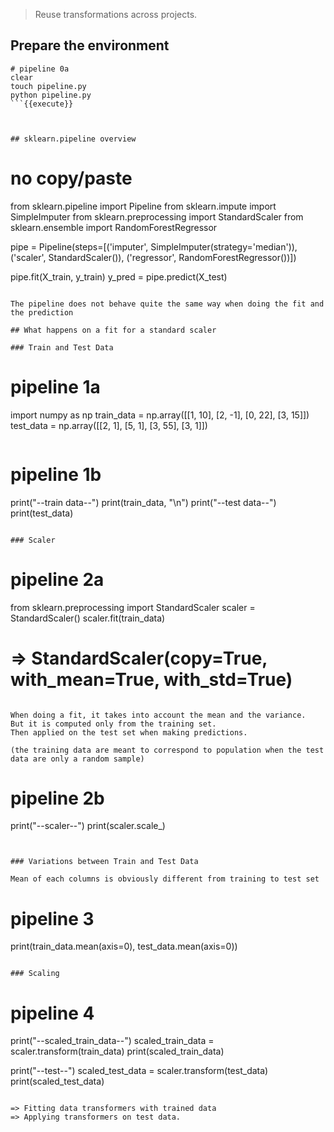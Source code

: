 
> Reuse transformations across projects.

## Prepare the environment

```
# pipeline 0a
clear
touch pipeline.py
python pipeline.py
```{{execute}}



## sklearn.pipeline overview

```
# no copy/paste
from sklearn.pipeline import Pipeline
from sklearn.impute import SimpleImputer
from sklearn.preprocessing import StandardScaler
from sklearn.ensemble import RandomForestRegressor

pipe = Pipeline(steps=[('imputer', SimpleImputer(strategy='median')),
                      ('scaler', StandardScaler()),
                      ('regressor', RandomForestRegressor())])


pipe.fit(X_train, y_train)
y_pred = pipe.predict(X_test)
```

The pipeline does not behave quite the same way when doing the fit and the prediction

## What happens on a fit for a standard scaler

### Train and Test Data

```
# pipeline 1a
import numpy as np
train_data = np.array([[1, 10], [2, -1], [0, 22], [3, 15]])
test_data = np.array([[2, 1], [5, 1], [3, 55], [3, 1]])
```{{copy}}

```
# pipeline 1b
print("--train data--")
print(train_data, "\n")
print("--test data--")
print(test_data)
```{{copy}}

### Scaler

```
# pipeline 2a
from sklearn.preprocessing import StandardScaler
scaler = StandardScaler()
scaler.fit(train_data)
# => StandardScaler(copy=True, with_mean=True, with_std=True)
```{{copy}}

When doing a fit, it takes into account the mean and the variance.
But it is computed only from the training set.
Then applied on the test set when making predictions.

(the training data are meant to correspond to population when the test data are only a random sample)

```
# pipeline 2b
print("--scaler--")
print(scaler.scale_)
```{{copy}}


### Variations between Train and Test Data

Mean of each columns is obviously different from training to test set

```
# pipeline 3
print(train_data.mean(axis=0), test_data.mean(axis=0))
```{{copy}}

### Scaling

```
# pipeline 4
print("--scaled_train_data--")
scaled_train_data = scaler.transform(train_data)
print(scaled_train_data)

print("--test--")
scaled_test_data = scaler.transform(test_data)
print(scaled_test_data)
```{{copy}}

=> Fitting data transformers with trained data
=> Applying transformers on test data.
